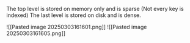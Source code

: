 The top level is stored on memory only and is sparse (Not every key is indexed)
The last level is stored on disk and is dense.

![[Pasted image 20250303161601.png]]
![[Pasted image 20250303161605.png]]
